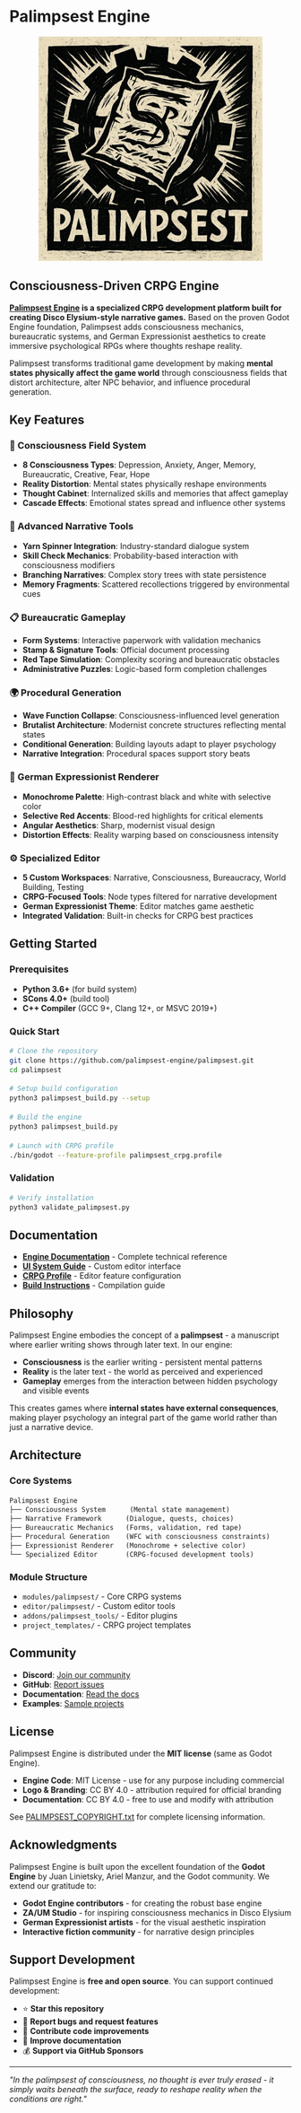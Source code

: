 # Palimpsest Engine

<p align="center">
  <a href="https://palimpsest.org">
    <img src="Palimpsest_Engine_logo.png" width="400" alt="Palimpsest Engine logo">
  </a>
</p>

## Consciousness-Driven CRPG Engine

**[Palimpsest Engine](https://palimpsest.org) is a specialized CRPG development platform built for creating Disco Elysium-style narrative games.** Based on the proven Godot Engine foundation, Palimpsest adds consciousness mechanics, bureaucratic systems, and German Expressionist aesthetics to create immersive psychological RPGs where thoughts reshape reality.

Palimpsest transforms traditional game development by making **mental states physically affect the game world** through consciousness fields that distort architecture, alter NPC behavior, and influence procedural generation.

## Key Features

### 🧠 Consciousness Field System
- **8 Consciousness Types**: Depression, Anxiety, Anger, Memory, Bureaucratic, Creative, Fear, Hope
- **Reality Distortion**: Mental states physically reshape environments
- **Thought Cabinet**: Internalized skills and memories that affect gameplay
- **Cascade Effects**: Emotional states spread and influence other systems

### 📖 Advanced Narrative Tools
- **Yarn Spinner Integration**: Industry-standard dialogue system
- **Skill Check Mechanics**: Probability-based interaction with consciousness modifiers
- **Branching Narratives**: Complex story trees with state persistence
- **Memory Fragments**: Scattered recollections triggered by environmental cues

### 📋 Bureaucratic Gameplay
- **Form Systems**: Interactive paperwork with validation mechanics
- **Stamp & Signature Tools**: Official document processing
- **Red Tape Simulation**: Complexity scoring and bureaucratic obstacles
- **Administrative Puzzles**: Logic-based form completion challenges

### 🌍 Procedural Generation
- **Wave Function Collapse**: Consciousness-influenced level generation
- **Brutalist Architecture**: Modernist concrete structures reflecting mental states
- **Conditional Generation**: Building layouts adapt to player psychology
- **Narrative Integration**: Procedural spaces support story beats

### 🎨 German Expressionist Renderer
- **Monochrome Palette**: High-contrast black and white with selective color
- **Selective Red Accents**: Blood-red highlights for critical elements
- **Angular Aesthetics**: Sharp, modernist visual design
- **Distortion Effects**: Reality warping based on consciousness intensity

### ⚙️ Specialized Editor
- **5 Custom Workspaces**: Narrative, Consciousness, Bureaucracy, World Building, Testing
- **CRPG-Focused Tools**: Node types filtered for narrative development
- **German Expressionist Theme**: Editor matches game aesthetic
- **Integrated Validation**: Built-in checks for CRPG best practices

## Getting Started

### Prerequisites
- **Python 3.6+** (for build system)
- **SCons 4.0+** (build tool)
- **C++ Compiler** (GCC 9+, Clang 12+, or MSVC 2019+)

### Quick Start
```bash
# Clone the repository
git clone https://github.com/palimpsest-engine/palimpsest.git
cd palimpsest

# Setup build configuration
python3 palimpsest_build.py --setup

# Build the engine
python3 palimpsest_build.py

# Launch with CRPG profile
./bin/godot --feature-profile palimpsest_crpg.profile
```

### Validation
```bash
# Verify installation
python3 validate_palimpsest.py
```

## Documentation

- **[Engine Documentation](PALIMPSEST_ENGINE_README.md)** - Complete technical reference
- **[UI System Guide](PALIMPSEST_UI_SYSTEM.md)** - Custom editor interface
- **[CRPG Profile](palimpsest_crpg.profile)** - Editor feature configuration
- **[Build Instructions](palimpsest_build.py)** - Compilation guide

## Philosophy

Palimpsest Engine embodies the concept of a **palimpsest** - a manuscript where earlier writing shows through later text. In our engine:

- **Consciousness** is the earlier writing - persistent mental patterns
- **Reality** is the later text - the world as perceived and experienced  
- **Gameplay** emerges from the interaction between hidden psychology and visible events

This creates games where **internal states have external consequences**, making player psychology an integral part of the game world rather than just a narrative device.

## Architecture

### Core Systems
```
Palimpsest Engine
├── Consciousness System      (Mental state management)
├── Narrative Framework      (Dialogue, quests, choices)
├── Bureaucratic Mechanics   (Forms, validation, red tape)
├── Procedural Generation    (WFC with consciousness constraints)
├── Expressionist Renderer   (Monochrome + selective color)
└── Specialized Editor       (CRPG-focused development tools)
```

### Module Structure
- `modules/palimpsest/` - Core CRPG systems
- `editor/palimpsest/` - Custom editor tools  
- `addons/palimpsest_tools/` - Editor plugins
- `project_templates/` - CRPG project templates

## Community

- **Discord**: [Join our community](https://discord.gg/palimpsest)
- **GitHub**: [Report issues](https://github.com/palimpsest-engine/palimpsest/issues)
- **Documentation**: [Read the docs](https://docs.palimpsest.org)
- **Examples**: [Sample projects](https://github.com/palimpsest-engine/examples)

## License

Palimpsest Engine is distributed under the **MIT license** (same as Godot Engine).

- **Engine Code**: MIT License - use for any purpose including commercial
- **Logo & Branding**: CC BY 4.0 - attribution required for official branding
- **Documentation**: CC BY 4.0 - free to use and modify with attribution

See [PALIMPSEST_COPYRIGHT.txt](PALIMPSEST_COPYRIGHT.txt) for complete licensing information.

## Acknowledgments

Palimpsest Engine is built upon the excellent foundation of the **Godot Engine** by Juan Linietsky, Ariel Manzur, and the Godot community. We extend our gratitude to:

- **Godot Engine contributors** - for creating the robust base engine
- **ZA/UM Studio** - for inspiring consciousness mechanics in Disco Elysium
- **German Expressionist artists** - for the visual aesthetic inspiration
- **Interactive fiction community** - for narrative design principles

## Support Development

Palimpsest Engine is **free and open source**. You can support continued development:

- ⭐ **Star this repository**
- 🐛 **Report bugs and request features**  
- 🔧 **Contribute code improvements**
- 📖 **Improve documentation**
- 💰 **Support via GitHub Sponsors**

---

*"In the palimpsest of consciousness, no thought is ever truly erased - it simply waits beneath the surface, ready to reshape reality when the conditions are right."*